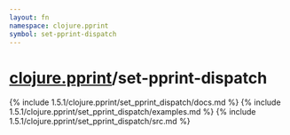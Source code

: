 ```yaml
---
layout: fn
namespace: clojure.pprint
symbol: set-pprint-dispatch
---
```


# [clojure.pprint](../)/set-pprint-dispatch

{% include 1.5.1/clojure.pprint/set_pprint_dispatch/docs.md %}
{% include 1.5.1/clojure.pprint/set_pprint_dispatch/examples.md %}
{% include 1.5.1/clojure.pprint/set_pprint_dispatch/src.md %}

